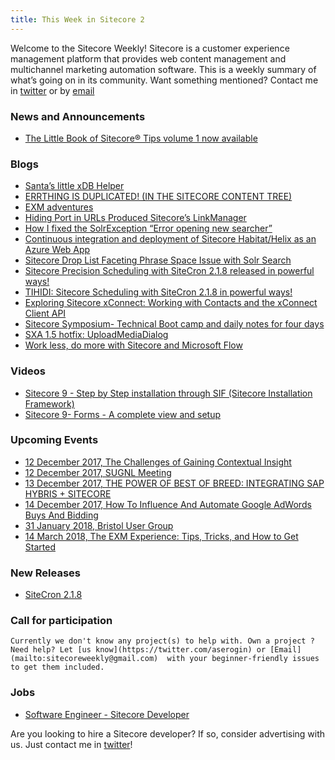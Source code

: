 ```yaml
---
title: This Week in Sitecore 2
---
```


Welcome to the Sitecore Weekly! Sitecore is a customer experience management platform that provides web content management and multichannel marketing automation software. This is a weekly summary of what’s going on in its community. Want something mentioned? Contact me in [twitter](https://twitter.com/aserogin) or by [email](mailto:sitecoreweekly@gmail.com)

### News and Announcements

* [The Little Book of Sitecore® Tips volume 1 now available](https://nshackblog.wordpress.com/2017/10/12/the-little-book-of-sitecore-tips-volume-1-now-available/)


### Blogs

* [Santa’s little xDB Helper](https://sitecoreblog.marklowe.ch/2017/12/santas-little-xdb-helper/)
* [ERRTHING IS DUPLICATED! (IN THE SITECORE CONTENT TREE)](http://www.craigtaylor.us/2017/12/errthing-is-duplicated-in-sitecore.html)
* [EXM adventures](http://joost-sitecore.blogspot.com/2017/11/exm-adventures.html)
* [Hiding Port in URLs Produced Sitecore’s LinkManager](http://findgnosis.com/2017/06/26/hiding-port-urls-produced-sitecores-linkmanager/?utm_content=63789674&utm_medium=social&utm_source=twitter)
* [How I fixed the SolrException “Error opening new searcher”](https://restlesscode.wordpress.com/2017/12/03/how-i-fixed-the-solrexception-error-opening-new-searcher/)
* [Continuous integration and deployment of Sitecore Habitat/Helix as an Azure Web App](https://visionsincode.wordpress.com/2017/08/31/continuous-integration-and-deployment-of-sitecore-habitathelix-as-an-azure-web-app/)
* [Sitecore Drop List Faceting Phrase Space Issue with Solr Search](https://blog.horizontalintegration.com/2017/12/04/sitecore-drop-list-faceting-phrase-space-issue-with-solr-search/)
* [Sitecore Precision Scheduling with SiteCron 2.1.8 released in powerful ways!](https://www.akshaysura.com/2017/12/04/sitecore-precision-scheduling-with-sitecron-2-1-8-released-in-powerful-ways/)
* [TIHIDI: Sitecore Scheduling with SiteCron 2.1.8 in powerful ways!](https://www.akshaysura.com/2017/12/04/tihidi-sitecore-scheduling-with-sitecron-2-1-8-in-powerful-ways/)
* [Exploring Sitecore xConnect: Working with Contacts and the xConnect Client API](http://sitecoreart.martinrayenglish.com/2017/12/exploring-sitecore-xconnect-working.html)
* [Sitecore Symposium- Technical Boot camp and daily notes for four days](http://jitendrasoni.blogspot.co.uk/2017/12/sitecore-symposium-day-1-technical-boot.html)
* [SXA 1.5 hotfix: UploadMediaDialog](https://alan-null.github.io/2017/12/sxa-hotfix-upload-media-dialog)
* [Work less, do more with Sitecore and Microsoft Flow](http://sitecoresnippets.blogspot.com/2017/12/work-less-do-more-with-sitecore-and.html)

### Videos

* [Sitecore 9 - Step by Step installation through SIF (Sitecore Installation Framework)](https://www.youtube.com/watch?v=NXw0DRTJIls)
* [Sitecore 9- Forms - A complete view and setup](https://www.youtube.com/watch?v=PMtLjFVA9TQ)

### Upcoming Events

* [12 December 2017, The Challenges of Gaining Contextual Insight](https://www.sitecore.net/landing/xc/2017/ga-the-challenges-of-gaining-contextual-insight)
* [12 December 2017, SUGNL Meeting](http://www.sugnl.net/agenda/sugnl-meeting-december-2017-achmea.aspx)
* [13 December 2017, THE POWER OF BEST OF BREED: INTEGRATING SAP HYBRIS + SITECORE](https://www.epam.com/the-power-of-best-of-breed-integrating-sap-hybris-and-sitecore)
* [14 December 2017, How To Influence And Automate Google AdWords Buys And Bidding](http://www.paragon-inc.com/events/adding-adwords-to-the-experience)
* [31 January 2018, Bristol User Group](https://www.meetup.com/sug-uk/events/245661454/)
* [14 March 2018, The EXM Experience: Tips, Tricks, and How to Get Started](https://www.meetup.com/Sitecore-User-Group-New-England/events/245643862/)

### New Releases

* [SiteCron 2.1.8](https://www.nuget.org/packages/SiteCron)

### Call for participation

    Currently we don't know any project(s) to help with. Own a project ? Need help? Let [us know](https://twitter.com/aserogin) or [Email](mailto:sitecoreweekly@gmail.com)  with your beginner-friendly issues to get them included.


### Jobs

* [Software Engineer - Sitecore Developer](https://www.connectivedx.com/connect/careers/software-engineer-sitecore-developer)

Are you looking to hire a Sitecore developer? If so, consider advertising with us. Just contact me in [twitter](https://twitter.com/aserogin)!